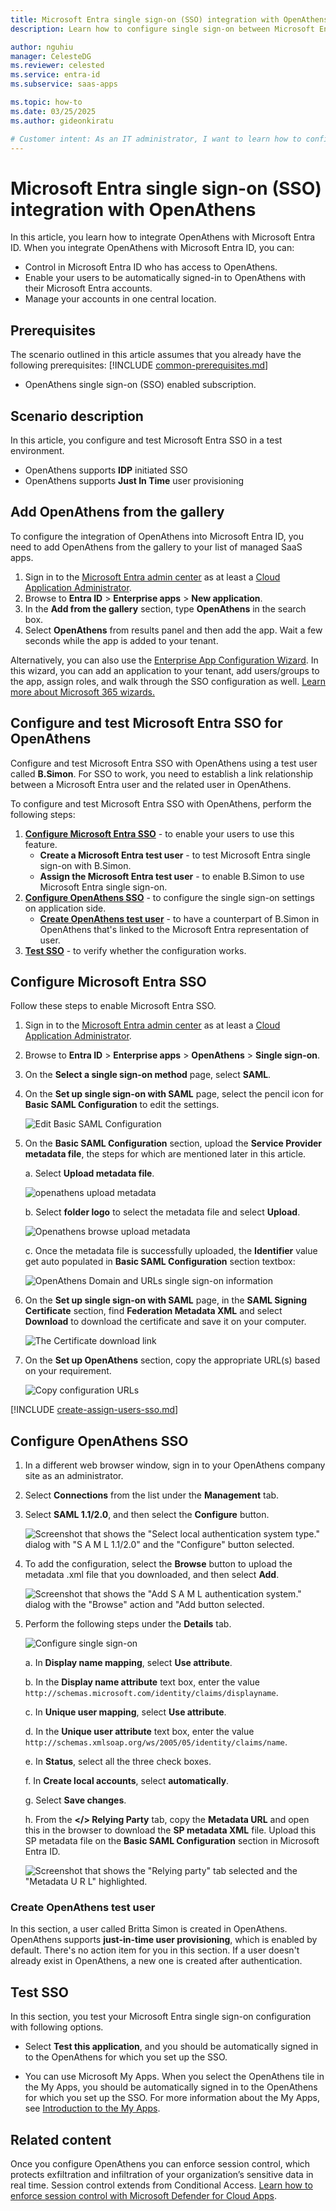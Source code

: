 ```yaml
---
title: Microsoft Entra single sign-on (SSO) integration with OpenAthens
description: Learn how to configure single sign-on between Microsoft Entra ID and OpenAthens.

author: nguhiu
manager: CelesteDG
ms.reviewer: celested
ms.service: entra-id
ms.subservice: saas-apps

ms.topic: how-to
ms.date: 03/25/2025
ms.author: gideonkiratu

# Customer intent: As an IT administrator, I want to learn how to configure single sign-on between Microsoft Entra ID and OpenAthens so that I can control who has access to OpenAthens, enable automatic sign-in with Microsoft Entra accounts, and manage my accounts in one central location.
---
```


# Microsoft Entra single sign-on (SSO) integration with OpenAthens

In this article,  you learn how to integrate OpenAthens with Microsoft Entra ID. When you integrate OpenAthens with Microsoft Entra ID, you can:

* Control in Microsoft Entra ID who has access to OpenAthens.
* Enable your users to be automatically signed-in to OpenAthens with their Microsoft Entra accounts.
* Manage your accounts in one central location.

## Prerequisites
The scenario outlined in this article assumes that you already have the following prerequisites:
[!INCLUDE [common-prerequisites.md](~/identity/saas-apps/includes/common-prerequisites.md)]
* OpenAthens single sign-on (SSO) enabled subscription.

## Scenario description

In this article,  you configure and test Microsoft Entra SSO in a test environment.

* OpenAthens supports **IDP** initiated SSO
* OpenAthens supports **Just In Time** user provisioning

## Add OpenAthens from the gallery

To configure the integration of OpenAthens into Microsoft Entra ID, you need to add OpenAthens from the gallery to your list of managed SaaS apps.

1. Sign in to the [Microsoft Entra admin center](https://entra.microsoft.com) as at least a [Cloud Application Administrator](~/identity/role-based-access-control/permissions-reference.md#cloud-application-administrator).
1. Browse to **Entra ID** > **Enterprise apps** > **New application**.
1. In the **Add from the gallery** section, type **OpenAthens** in the search box.
1. Select **OpenAthens** from results panel and then add the app. Wait a few seconds while the app is added to your tenant.

 Alternatively, you can also use the [Enterprise App Configuration Wizard](https://portal.office.com/AdminPortal/home?Q=Docs#/azureadappintegration). In this wizard, you can add an application to your tenant, add users/groups to the app, assign roles, and walk through the SSO configuration as well. [Learn more about Microsoft 365 wizards.](/microsoft-365/admin/misc/azure-ad-setup-guides)

<a name='configure-and-test-azure-ad-sso-for-openathens'></a>

## Configure and test Microsoft Entra SSO for OpenAthens

Configure and test Microsoft Entra SSO with OpenAthens using a test user called **B.Simon**. For SSO to work, you need to establish a link relationship between a Microsoft Entra user and the related user in OpenAthens.

To configure and test Microsoft Entra SSO with OpenAthens, perform the following steps:

1. **[Configure Microsoft Entra SSO](#configure-azure-ad-sso)** - to enable your users to use this feature.
    * **Create a Microsoft Entra test user** - to test Microsoft Entra single sign-on with B.Simon.
    * **Assign the Microsoft Entra test user** - to enable B.Simon to use Microsoft Entra single sign-on.
1. **[Configure OpenAthens SSO](#configure-openathens-sso)** - to configure the single sign-on settings on application side.
    * **[Create OpenAthens test user](#create-openathens-test-user)** - to have a counterpart of B.Simon in OpenAthens that's linked to the Microsoft Entra representation of user.
1. **[Test SSO](#test-sso)** - to verify whether the configuration works.

<a name='configure-azure-ad-sso'></a>

## Configure Microsoft Entra SSO

Follow these steps to enable Microsoft Entra SSO.

1. Sign in to the [Microsoft Entra admin center](https://entra.microsoft.com) as at least a [Cloud Application Administrator](~/identity/role-based-access-control/permissions-reference.md#cloud-application-administrator).
1. Browse to **Entra ID** > **Enterprise apps** > **OpenAthens** > **Single sign-on**.
1. On the **Select a single sign-on method** page, select **SAML**.
1. On the **Set up single sign-on with SAML** page, select the pencil icon for **Basic SAML Configuration** to edit the settings.

   ![Edit Basic SAML Configuration](common/edit-urls.png)

1. On the **Basic SAML Configuration** section, upload the **Service Provider metadata file**, the steps for which are mentioned later in this article.

	a. Select **Upload metadata file**.

    ![openathens upload metadata](common/upload-metadata.png)

	b. Select **folder logo** to select the metadata file and select **Upload**.

	![Openathens browse upload metadata](common/browse-upload-metadata.png)

	c. Once the metadata file is successfully uploaded, the **Identifier** value get auto populated in **Basic SAML Configuration** section textbox:

    ![OpenAthens Domain and URLs single sign-on information](common/idp-identifier.png)

1. On the **Set up single sign-on with SAML** page, in the **SAML Signing Certificate** section,  find **Federation Metadata XML** and select **Download** to download the certificate and save it on your computer.

	![The Certificate download link](common/metadataxml.png)

1. On the **Set up OpenAthens** section, copy the appropriate URL(s) based on your requirement.

	![Copy configuration URLs](common/copy-configuration-urls.png)

<a name='create-an-azure-ad-test-user'></a>

[!INCLUDE [create-assign-users-sso.md](~/identity/saas-apps/includes/create-assign-users-sso.md)]

## Configure OpenAthens SSO

1. In a different web browser window, sign in to your OpenAthens company site as an administrator.

1. Select **Connections** from the list under the **Management** tab.

1. Select **SAML 1.1/2.0**, and then select the **Configure** button.

	![Screenshot that shows the "Select local authentication system type." dialog with "S A M L 1.1/2.0" and the "Configure" button selected.](./media/openathens-tutorial/saml.png)

1. To add the configuration, select the **Browse** button to upload the metadata .xml file that you downloaded, and then select **Add**.

	![Screenshot that shows the "Add S A M L authentication system." dialog with the "Browse" action and "Add button selected.](./media/openathens-tutorial/configure.png)

1. Perform the following steps under the **Details** tab.

	![Configure single sign-on](./media/openathens-tutorial/add.png)

	a. In **Display name mapping**, select **Use attribute**.

	b. In the **Display name attribute** text box, enter the value `http://schemas.microsoft.com/identity/claims/displayname`.

	c. In **Unique user mapping**, select **Use attribute**.

	d. In the **Unique user attribute** text box, enter the value `http://schemas.xmlsoap.org/ws/2005/05/identity/claims/name`.

	e. In **Status**, select all the three check boxes.

	f. In **Create local accounts**, select **automatically**.

	g. Select **Save changes**.

    h. From the **</> Relying Party** tab, copy the **Metadata URL** and open this in the browser to download the **SP metadata XML** file. Upload this SP metadata file on the **Basic SAML Configuration** section in Microsoft Entra ID.

    ![Screenshot that shows the "Relying party" tab selected and the "Metadata U R L" highlighted.](./media/openathens-tutorial/metadata.png)

### Create OpenAthens test user

In this section, a user called Britta Simon is created in OpenAthens. OpenAthens supports **just-in-time user provisioning**, which is enabled by default. There's no action item for you in this section. If a user doesn't already exist in OpenAthens, a new one is created after authentication.

## Test SSO

In this section, you test your Microsoft Entra single sign-on configuration with following options.

* Select **Test this application**, and you should be automatically signed in to the OpenAthens for which you set up the SSO.

* You can use Microsoft My Apps. When you select the OpenAthens tile in the My Apps, you should be automatically signed in to the OpenAthens for which you set up the SSO. For more information about the My Apps, see [Introduction to the My Apps](https://support.microsoft.com/account-billing/sign-in-and-start-apps-from-the-my-apps-portal-2f3b1bae-0e5a-4a86-a33e-876fbd2a4510).

## Related content

Once you configure OpenAthens you can enforce session control, which protects exfiltration and infiltration of your organization’s sensitive data in real time. Session control extends from Conditional Access. [Learn how to enforce session control with Microsoft Defender for Cloud Apps](/cloud-app-security/proxy-deployment-any-app).
